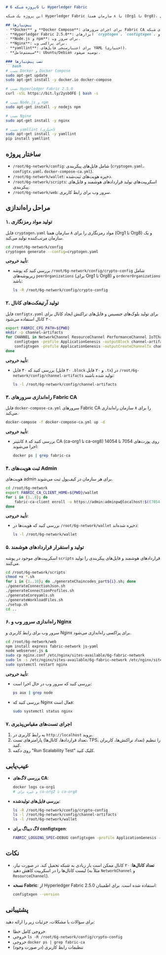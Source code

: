 ```markdown
# پروژه شبکه 6G با Hyperledger Fabric

این پروژه یک شبکه Hyperledger Fabric با ۸ سازمان همتا (Org1 تا Org8)، یک سازمان مرتب‌کننده، و ۲۰ کانال (NetworkChannel، ResourceChannel، و غیره) پیاده‌سازی می‌کند. این سند مراحل راه‌اندازی و اجرای پروژه را شرح می‌دهد.

## پیش‌نیازها
- **Docker** و **Docker Compose**: برای اجرای سرورهای Fabric CA و اجزای شبکه.
- **Hyperledger Fabric 2.5.0**: ابزارهای `cryptogen`، `configtxgen`، و `fabric-ca-client`.
- **Node.js و npm**: برای سرور وب.
- **Nginx**: برای پراکسی وب.
- **yamllint**: برای اعتبارسنجی فایل‌های YAML (اختیاری).
- **سیستم‌عامل**: Ubuntu/Debian توصیه می‌شود.

### نصب پیش‌نیازها
```bash
# نصب Docker و Docker Compose
sudo apt-get update
sudo apt-get install -y docker.io docker-compose

# نصب Hyperledger Fabric 2.5.0
curl -sSL https://bit.ly/2ysbOFE | bash -s

# نصب Node.js و npm
sudo apt-get install -y nodejs npm

# نصب Nginx
sudo apt-get install -y nginx

# نصب yamllint (اختیاری)
sudo apt-get install -y yamllint
pip install yamllint
```

## ساختار پروژه

- `/root/6g-network/config`: شامل فایل‌های پیکربندی (`cryptogen.yaml`، `configtx.yaml`، `docker-compose-ca.yml`).
- `/root/6g-network/wallet`: ذخیره هویت‌های ثبت‌شده.
- `/root/6g-network/scripts`: اسکریپت‌های تولید قراردادهای هوشمند و فایل‌های پیکربندی.
- `/root/6g-network/web`: سرور وب برای رابط کاربری.

## مراحل راه‌اندازی

### ۱. تولید مواد رمزنگاری

فایل `cryptogen.yaml` مواد رمزنگاری را برای ۸ سازمان همتا (Org1 تا Org8) و یک سازمان مرتب‌کننده تولید می‌کند.

```bash
cd /root/6g-network/config
cryptogen generate --config=cryptogen.yaml
```

**تأیید خروجی**:

- بررسی کنید که پوشه `/root/6g-network/config/crypto-config` شامل زیرپوشه‌های `peerOrganizations` (برای Org1 تا Org8) و `ordererOrganizations` باشد:

  ```bash
  ls -R /root/6g-network/config/crypto-config
  ```

### ۲. تولید آرتیفکت‌های کانال

فایل `configtx.yaml` برای تولید بلوک‌های جنسیس و فایل‌های تراکنش ایجاد کانال برای ۲۰ کانال استفاده می‌شود.

```bash
export FABRIC_CFG_PATH=${PWD}
mkdir -p channel-artifacts
for CHANNEL in NetworkChannel ResourceChannel PerformanceChannel IoTChannel AuthChannel ConnectivityChannel SessionChannel PolicyChannel AuditChannel SecurityChannel DataChannel AnalyticsChannel MonitoringChannel ManagementChannel OptimizationChannel FaultChannel TrafficChannel AccessChannel ComplianceChannel IntegrationChannel; do
    configtxgen -profile ApplicationGenesis -outputBlock channel-artifacts/${CHANNEL}.block -channelID ${CHANNEL}
    configtxgen -profile ApplicationGenesis -outputCreateChannelTx channel-artifacts/${CHANNEL,,}.tx -channelID ${CHANNEL}
done
```

**تأیید خروجی**:

- بررسی کنید که ۴۰ فایل (۲۰ فایل `.block` و ۲۰ فایل `.tx`) در `/root/6g-network/config/channel-artifacts` تولید شده باشند:

  ```bash
  ls -l /root/6g-network/config/channel-artifacts
  ```

### ۳. راه‌اندازی سرورهای Fabric CA

فایل `docker-compose-ca.yml` سرورهای Fabric CA را برای ۸ سازمان راه‌اندازی می‌کند.

```bash
docker-compose -f docker-compose-ca.yml up -d
```

**تأیید خروجی**:

- بررسی کنید که ۸ کانتینر CA (ca-org1 تا ca-org8) روی پورت‌های 7054 تا 14054 اجرا می‌شوند:

  ```bash
  docker ps | grep fabric-ca
  ```

### ۴. ثبت هویت‌های Admin

هویت‌های admin برای هر سازمان در کیف‌پول ثبت می‌شوند.

```bash
cd /root/6g-network
export FABRIC_CA_CLIENT_HOME=${PWD}/wallet
for i in {1..8}; do
    fabric-ca-client enroll -u https://admin:adminpw@localhost:$((7054 + (i-1)*1000)) --caname ca-org${i} --tls.certfiles /root/6g-network/config/crypto-config/peerOrganizations/org${i}.example.com/ca/ca.org${i}.example.com-cert.pem
done
```

**تأیید خروجی**:

- بررسی کنید که هویت‌ها در `/root/6g-network/wallet` ذخیره شده‌اند:

  ```bash
  ls -l /root/6g-network/wallet
  ```

### ۵. تولید و استقرار قراردادهای هوشمند

اسکریپت‌های موجود در پوشه `scripts` قراردادهای هوشمند و فایل‌های پیکربندی را تولید می‌کنند.

```bash
cd /root/6g-network/scripts
chmod +x *.sh
for i in {1..10}; do ./generateChaincodes_part${i}.sh; done
./generateConnectionJson.sh
./generateConnectionProfiles.sh
./generateCoreyamls.sh
./generateWorkloadFiles.sh
./setup.sh
cd ..
```

### ۶. راه‌اندازی سرور وب و Nginx

سرور وب برای رابط کاربری و Nginx برای پراکسی راه‌اندازی می‌شود.

```bash
cd /root/6g-network/web
npm install express fabric-network js-yaml
node webserver.js &
sudo cp nginx.conf /etc/nginx/sites-available/6g-fabric-network
sudo ln -s /etc/nginx/sites-available/6g-fabric-network /etc/nginx/sites-enabled/
sudo systemctl restart nginx
```

**تأیید خروجی**:

- بررسی کنید که سرور وب در حال اجرا است:

  ```bash
  ps aux | grep node
  ```
- بررسی کنید که Nginx فعال است:

  ```bash
  sudo systemctl status nginx
  ```

### ۷. اجرای تست‌های مقیاس‌پذیری

1. به رابط کاربری در `http://localhost` بروید.
2. پارامترهای تست (تعداد قراردادها، کانال‌ها، TPS، تعداد تراکنش‌ها، کاربران) را تنظیم کنید.
3. روی دکمه "Run Scalability Test" کلیک کنید.

## عیب‌یابی

- **بررسی لاگ‌های CA**:

  ```bash
  docker logs ca-org1
  # و غیره برای ca-org2 تا ca-org8
  ```
- **بررسی فایل‌های تولیدشده**:

  ```bash
  ls -R /root/6g-network/config/crypto-config
  ls -l /root/6g-network/config/channel-artifacts
  ls -l /root/6g-network/wallet
  ```
- **لاگ دیباگ برای configtxgen**:

  ```bash
  FABRIC_LOGGING_SPEC=DEBUG configtxgen -profile ApplicationGenesis -outputBlock channel-artifacts/NetworkChannel.block -channelID NetworkChannel
  ```

## نکات

- **تعداد کانال‌ها**: ۲۰ کانال ممکن است بار زیادی به شبکه تحمیل کند. در صورت نیاز، لیست کانال‌ها را در اسکریپت کاهش دهید (مثلاً به `NetworkChannel` و `ResourceChannel`).
- **نسخه Fabric**: از Hyperledger Fabric 2.5.0 استفاده شده است. برای اطمینان:

  ```bash
  configtxgen --version
  ```

## پشتیبانی

برای سؤالات یا مشکلات، جزئیات زیر را ارائه دهید:

- خروجی کامل خطا
- خروجی `ls -R /root/6g-network/config/crypto-config`
- خروجی `docker ps | grep fabric-ca`
- تنظیمات رابط کاربری (در صورت وجود)

```
```
